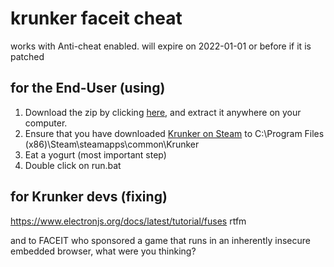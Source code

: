 # krunker faceit cheat

works with Anti-cheat enabled.
will expire on 2022-01-01 or before if it is patched

## for the End-User (using)

1. Download the zip by clicking [here](https://github.com/relative/krunker-faceit-cheat/archive/refs/heads/master.zip), and extract it anywhere on your computer.
2. Ensure that you have downloaded [Krunker on Steam](https://store.steampowered.com/app/1408720/Krunker/) to C:\Program Files (x86)\Steam\steamapps\common\Krunker
3. Eat a yogurt (most important step)
4. Double click on run.bat

## for Krunker devs (fixing)

https://www.electronjs.org/docs/latest/tutorial/fuses rtfm

and to FACEIT who sponsored a game that runs in an inherently insecure embedded browser, what were you thinking?
